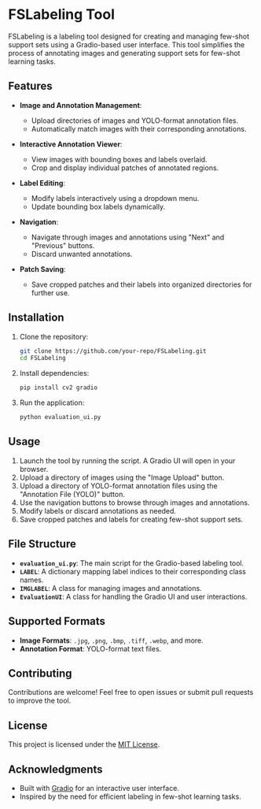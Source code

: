 # FSLabeling Tool

FSLabeling is a labeling tool designed for creating and managing few-shot support sets using a Gradio-based user interface. This tool simplifies the process of annotating images and generating support sets for few-shot learning tasks.

## Features

- **Image and Annotation Management**: 
    - Upload directories of images and YOLO-format annotation files.
    - Automatically match images with their corresponding annotations.

- **Interactive Annotation Viewer**:
    - View images with bounding boxes and labels overlaid.
    - Crop and display individual patches of annotated regions.

- **Label Editing**:
    - Modify labels interactively using a dropdown menu.
    - Update bounding box labels dynamically.

- **Navigation**:
    - Navigate through images and annotations using "Next" and "Previous" buttons.
    - Discard unwanted annotations.

- **Patch Saving**:
    - Save cropped patches and their labels into organized directories for further use.

## Installation

1. Clone the repository:
     ```bash
     git clone https://github.com/your-repo/FSLabeling.git
     cd FSLabeling
     ```

2. Install dependencies:
     ```bash
     pip install cv2 gradio
     ```

3. Run the application:
     ```bash
     python evaluation_ui.py
     ```

## Usage

1. Launch the tool by running the script. A Gradio UI will open in your browser.
2. Upload a directory of images using the "Image Upload" button.
3. Upload a directory of YOLO-format annotation files using the "Annotation File (YOLO)" button.
4. Use the navigation buttons to browse through images and annotations.
5. Modify labels or discard annotations as needed.
6. Save cropped patches and labels for creating few-shot support sets.

## File Structure

- **`evaluation_ui.py`**: The main script for the Gradio-based labeling tool.
- **`LABEL`**: A dictionary mapping label indices to their corresponding class names.
- **`IMGLABEL`**: A class for managing images and annotations.
- **`EvaluationUI`**: A class for handling the Gradio UI and user interactions.

## Supported Formats

- **Image Formats**: `.jpg`, `.png`, `.bmp`, `.tiff`, `.webp`, and more.
- **Annotation Format**: YOLO-format text files.

## Contributing

Contributions are welcome! Feel free to open issues or submit pull requests to improve the tool.

## License

This project is licensed under the [MIT License](LICENSE).

## Acknowledgments

- Built with [Gradio](https://gradio.app/) for an interactive user interface.
- Inspired by the need for efficient labeling in few-shot learning tasks.
